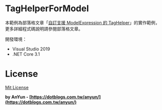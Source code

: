 # TagHelperForModel #

本範例為部落格文章「[自訂支援 ModelExpression 的 TagHelper](https://dotblogs.com.tw/anyun/2021/08/29/170158)」的實作範例，更多詳細程式碼說明請參閱部落格文章。


開發環境：
- Visual Studio 2019
- .NET Core 3.1


# License #
[Mit License](http://opensource.org/licenses/mit-license.php)

**by AnYun - [https://dotblogs.com.tw/anyun/](https://dotblogs.com.tw/anyun/)**